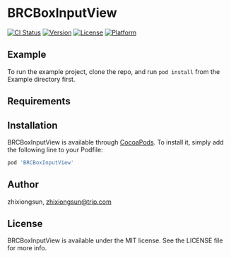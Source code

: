 # BRCBoxInputView

[![CI Status](https://img.shields.io/travis/zhixiongsun/BRCBoxInputView.svg?style=flat)](https://travis-ci.org/zhixiongsun/BRCBoxInputView)
[![Version](https://img.shields.io/cocoapods/v/BRCBoxInputView.svg?style=flat)](https://cocoapods.org/pods/BRCBoxInputView)
[![License](https://img.shields.io/cocoapods/l/BRCBoxInputView.svg?style=flat)](https://cocoapods.org/pods/BRCBoxInputView)
[![Platform](https://img.shields.io/cocoapods/p/BRCBoxInputView.svg?style=flat)](https://cocoapods.org/pods/BRCBoxInputView)

## Example

To run the example project, clone the repo, and run `pod install` from the Example directory first.

## Requirements

## Installation

BRCBoxInputView is available through [CocoaPods](https://cocoapods.org). To install
it, simply add the following line to your Podfile:

```ruby
pod 'BRCBoxInputView'
```

## Author

zhixiongsun, zhixiongsun@trip.com

## License

BRCBoxInputView is available under the MIT license. See the LICENSE file for more info.
